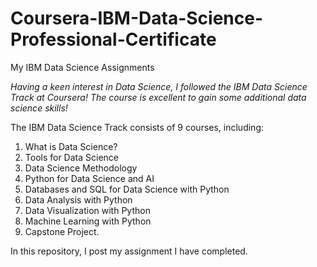 # Coursera-IBM-Data-Science-Professional-Certificate
My IBM Data Science Assignments

*Having a keen interest in Data Science, I followed the IBM Data Science Track at Coursera! The course is excellent to gain some additional data science skills!* 

The IBM Data Science Track consists of 9 courses, including:<br>
1. What is Data Science?<br>
2. Tools for Data Science <br>
3. Data Science Methodology <br>
4. Python for Data Science and AI <br>
5. Databases and SQL for Data Science with Python <br>
6. Data Analysis with Python <br>
7. Data Visualization with Python <br>
8. Machine Learning with Python <br>
9. Capstone Project.

In this repository, I post my assignment I have completed.
